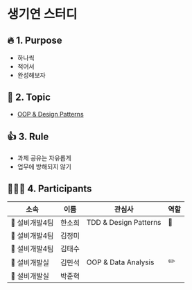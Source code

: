 # 생기연 스터디

## :fire: 1. Purpose
- 하나씩
- 적어서
- 완성해보자

## :green_book: 2. Topic
- [OOP & Design Patterns](https://github.com/dheldh77/groupstudy_samsung_mechatronics_RnD/blob/master/oop_design_patterns/oop_design_pattern.md)

## 👍 3. Rule
- 과제 공유는 자유롭게
- 업무에 방해되지 않기

## 🧑‍🤝‍🧑 4. Participants
|소속|이름|관심사|역할|
|------|---|---|---|
|💜 설비개발4팀|한소희|TDD & Design Patterns|:crown:|
|:woman: 설비개발4팀|김정미|||
|:man: 설비개발4팀|김태수|||
|:tiger: 설비개발실|김민석|OOP & Data Analysis|:pencil2:|
|:man: 설비개발실|박준혁|||
